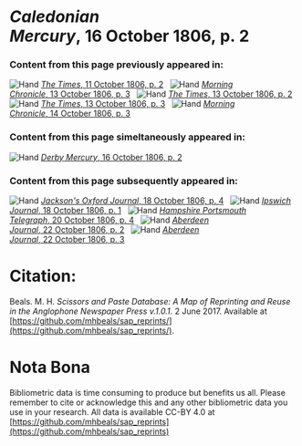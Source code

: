 # *Caledonian Mercury*, 16 October 1806, p. 2  
  
### Content from this page previously appeared in:  
![Hand](http://scissorsandpaste.net/wp-content/uploads/2017/06/smallhandpointer.png) [*The Times*, 11 October 1806, p. 2](https://mhbeals.github.io/sap_html/The-Times/The-Times-11-October-1806-p-2)  
![Hand](http://scissorsandpaste.net/wp-content/uploads/2017/06/smallhandpointer.png) [*Morning Chronicle*, 13 October 1806, p. 3](https://mhbeals.github.io/sap_html/Morning-Chronicle/Morning-Chronicle-13-October-1806-p-3)  
![Hand](http://scissorsandpaste.net/wp-content/uploads/2017/06/smallhandpointer.png) [*The Times*, 13 October 1806, p. 2](https://mhbeals.github.io/sap_html/The-Times/The-Times-13-October-1806-p-2)  
![Hand](http://scissorsandpaste.net/wp-content/uploads/2017/06/smallhandpointer.png) [*The Times*, 13 October 1806, p. 3](https://mhbeals.github.io/sap_html/The-Times/The-Times-13-October-1806-p-3)  
![Hand](http://scissorsandpaste.net/wp-content/uploads/2017/06/smallhandpointer.png) [*Morning Chronicle*, 14 October 1806, p. 3](https://mhbeals.github.io/sap_html/Morning-Chronicle/Morning-Chronicle-14-October-1806-p-3)  
  
### Content from this page simeltaneously appeared in:  
![Hand](http://scissorsandpaste.net/wp-content/uploads/2017/06/smallhandpointer.png) [*Derby Mercury*, 16 October 1806, p. 2](https://mhbeals.github.io/sap_html/Derby-Mercury/Derby-Mercury-16-October-1806-p-2)  
  
### Content from this page subsequently appeared in:  
![Hand](http://scissorsandpaste.net/wp-content/uploads/2017/06/smallhandpointer.png) [*Jackson's Oxford Journal*, 18 October 1806, p. 4](https://mhbeals.github.io/sap_html/Jackson's-Oxford-Journal/Jackson's-Oxford-Journal-18-October-1806-p-4)  
![Hand](http://scissorsandpaste.net/wp-content/uploads/2017/06/smallhandpointer.png) [*Ipswich Journal*, 18 October 1806, p. 1](https://mhbeals.github.io/sap_html/Ipswich-Journal/Ipswich-Journal-18-October-1806-p-1)  
![Hand](http://scissorsandpaste.net/wp-content/uploads/2017/06/smallhandpointer.png) [*Hampshire Portsmouth Telegraph*, 20 October 1806, p. 4](https://mhbeals.github.io/sap_html/Hampshire-Portsmouth-Telegraph/Hampshire-Portsmouth-Telegraph-20-October-1806-p-4)  
![Hand](http://scissorsandpaste.net/wp-content/uploads/2017/06/smallhandpointer.png) [*Aberdeen Journal*, 22 October 1806, p. 2](https://mhbeals.github.io/sap_html/Aberdeen-Journal/Aberdeen-Journal-22-October-1806-p-2)  
![Hand](http://scissorsandpaste.net/wp-content/uploads/2017/06/smallhandpointer.png) [*Aberdeen Journal*, 22 October 1806, p. 3](https://mhbeals.github.io/sap_html/Aberdeen-Journal/Aberdeen-Journal-22-October-1806-p-3)  


# Citation: 

Beals. M. H. *Scissors and Paste Database: A Map of Reprinting and Reuse in the Anglophone Newspaper Press v.1.0.1.* 2 June 2017. Available at [https://github.com/mhbeals/sap_reprints/](https://github.com/mhbeals/sap_reprints/). 

# Nota Bona

Bibliometric data is time consuming to produce but benefits us all. Please remember to cite or acknowledge this and any other bibliometric data you use in your research. All data is available CC-BY 4.0 at [https://github.com/mhbeals/sap_reprints](https://github.com/mhbeals/sap_reprints)